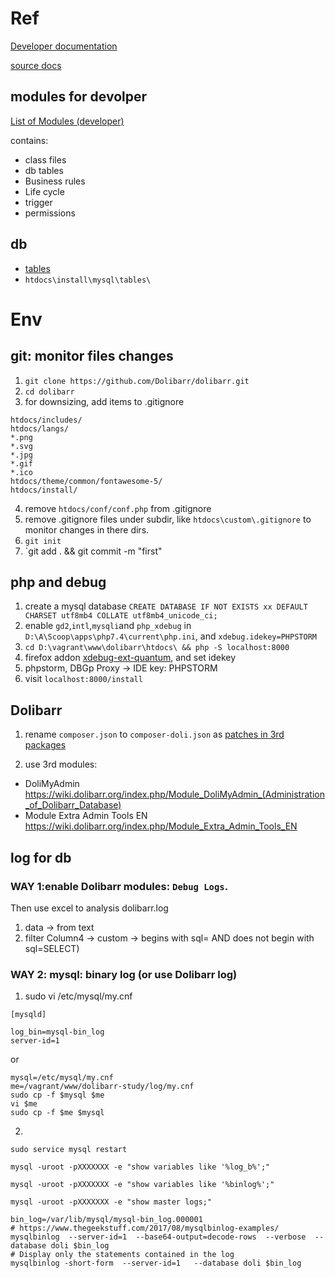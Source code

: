 
# Ref

[Developer documentation](https://wiki.dolibarr.org/index.php/Developer_documentation)

[source docs](http://doxygen.dolibarr.org/)

## modules for devolper 

[List of Modules (developer)](https://wiki.dolibarr.org/index.php/Category:List_of_Modules_(developer))

contains:
- class files
- db tables
- Business rules
- Life cycle
- trigger 
- permissions



## db
- [tables](https://wiki.dolibarr.org/index.php/Category:Table_SQL)
- `htdocs\install\mysql\tables\`


# Env


## git: monitor files changes

1. `git clone https://github.com/Dolibarr/dolibarr.git`
2. `cd dolibarr`
3. for downsizing, add items to .gitignore
```
htdocs/includes/
htdocs/langs/
*.png
*.svg
*.jpg
*.gif
*.ico
htdocs/theme/common/fontawesome-5/
htdocs/install/
```
4. remove `htdocs/conf/conf.php` from .gitignore
4. remove .gitignore files under subdir, like `htdocs\custom\.gitignore` to monitor changes in there dirs.
5. `git init`
6. `git add . && git commit -m "first"

## php and debug
1. create a mysql database `CREATE DATABASE IF NOT EXISTS xx DEFAULT CHARSET utf8mb4 COLLATE utf8mb4_unicode_ci;`
2. enable `gd2`,`intl`,`mysqli`and `php_xdebug` in `D:\A\Scoop\apps\php7.4\current\php.ini`, and `xdebug.idekey=PHPSTORM`
3. `cd D:\vagrant\www\dolibarr\htdocs\ && php -S localhost:8000`
4. firefox addon [xdebug-ext-quantum](https://addons.mozilla.org/en-US/firefox/addon/xdebug-ext-quantum/), and set idekey
5. phpstorm, DBGp Proxy -> IDE key: PHPSTORM
6. visit `localhost:8000/install`

## Dolibarr

1. rename `composer.json` to `composer-doli.json` as [patches in 3rd packages](https://github.com/Dolibarr/dolibarr/pull/11224)


2. use 3rd modules: 
  - DoliMyAdmin https://wiki.dolibarr.org/index.php/Module_DoliMyAdmin_(Administration_of_Dolibarr_Database)
  - Module Extra Admin Tools EN https://wiki.dolibarr.org/index.php/Module_Extra_Admin_Tools_EN

## log for db

### WAY 1:enable Dolibarr modules: `Debug Logs`. 

Then use excel to analysis dolibarr.log
1. data -> from text
2. filter Column4 -> custom -> begins with sql= AND does not begin with sql=SELECT)


### WAY 2: mysql: binary log (or use Dolibarr log)

1. sudo vi /etc/mysql/my.cnf

```
[mysqld]

log_bin=mysql-bin_log
server-id=1

```
or
```
mysql=/etc/mysql/my.cnf
me=/vagrant/www/dolibarr-study/log/my.cnf 
sudo cp -f $mysql $me
vi $me
sudo cp -f $me $mysql
```


2. 
```
sudo service mysql restart

mysql -uroot -pXXXXXXX -e "show variables like '%log_b%';"

mysql -uroot -pXXXXXXX -e "show variables like '%binlog%';"

mysql -uroot -pXXXXXXX -e "show master logs;"

bin_log=/var/lib/mysql/mysql-bin_log.000001
# https://www.thegeekstuff.com/2017/08/mysqlbinlog-examples/
mysqlbinlog  --server-id=1  --base64-output=decode-rows  --verbose  --database doli $bin_log
# Display only the statements contained in the log
mysqlbinlog -short-form  --server-id=1   --database doli $bin_log
```




